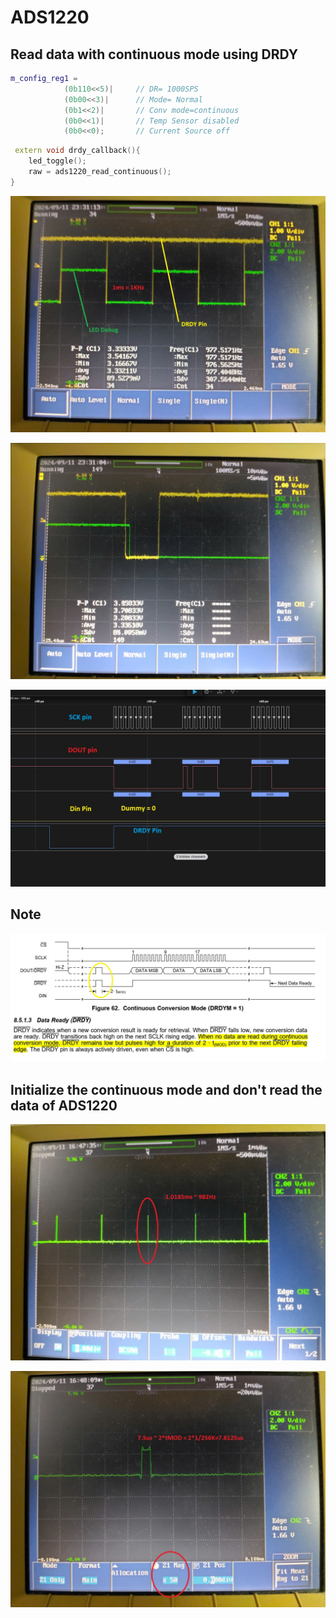 # ADS1220


## Read data with continuous mode using DRDY

```cpp
m_config_reg1 =
            (0b110<<5)|		// DR= 1000SPS
    		(0b00<<3)|		// Mode= Normal
			(0b1<<2)|		// Conv mode=continuous
			(0b0<<1)|		// Temp Sensor disabled
			(0b0<<0);		// Current Source off
 ```
```cpp
 extern void drdy_callback(){
	led_toggle();
	raw = ads1220_read_continuous();
}
 ```
![image info](./image/continuous.jpg)

![image info](./image/continuous_zoom.jpg)

![image info](./image/spi_oss.jpg)

## Note 

![image info](./image/note.jpg)

## Initialize the continuous mode and don't read the data of ADS1220

![image info](./image/drdy_continuous_mode.jpg)

![image info](./image/drdy_continuous_mode_zoom.jpg)
